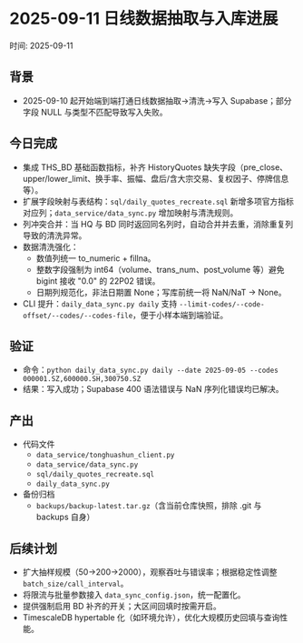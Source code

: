# 2025-09-11 日线数据抽取与入库进展

时间: 2025-09-11

## 背景
- 2025-09-10 起开始端到端打通日线数据抽取→清洗→写入 Supabase；部分字段 NULL 与类型不匹配导致写入失败。

## 今日完成
- 集成 THS_BD 基础函数指标，补齐 HistoryQuotes 缺失字段（pre_close、upper/lower_limit、换手率、振幅、盘后/含大宗交易、复权因子、停牌信息等）。
- 扩展字段映射与表结构：`sql/daily_quotes_recreate.sql` 新增多项官方指标对应列；`data_service/data_sync.py` 增加映射与清洗规则。
- 列冲突合并：当 HQ 与 BD 同时返回同名列时，自动合并并去重，消除重复列导致的清洗异常。
- 数据清洗强化：
  - 数值列统一 to_numeric + fillna。
  - 整数字段强制为 int64（volume、trans_num、post_volume 等）避免 bigint 接收 "0.0" 的 22P02 错误。
  - 日期列规范化，非法日期置 None；写库前统一将 NaN/NaT → None。
- CLI 提升：`daily_data_sync.py daily` 支持 `--limit-codes/--code-offset/--codes/--codes-file`，便于小样本端到端验证。

## 验证
- 命令：`python daily_data_sync.py daily --date 2025-09-05 --codes 000001.SZ,600000.SH,300750.SZ`
- 结果：写入成功；Supabase 400 语法错误与 NaN 序列化错误均已解决。

## 产出
- 代码文件
  - `data_service/tonghuashun_client.py`
  - `data_service/data_sync.py`
  - `sql/daily_quotes_recreate.sql`
  - `daily_data_sync.py`
- 备份归档
  - `backups/backup-latest.tar.gz`（含当前仓库快照，排除 .git 与 backups 自身）

## 后续计划
- 扩大抽样规模（50→200→2000），观察吞吐与错误率；根据稳定性调整 `batch_size/call_interval`。
- 将限流与批量参数接入 `data_sync_config.json`，统一配置化。
- 提供强制启用 BD 补齐的开关；大区间回填时按需开启。
- TimescaleDB hypertable 化（如环境允许），优化大规模历史回填与查询性能。

